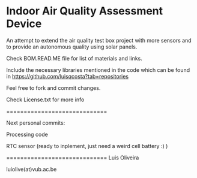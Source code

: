 Indoor Air Quality Assessment Device
=============================

An attempt to extend the air quality test box project with more sensors and to provide an autonomous quality using solar panels.

Check BOM.READ.ME file for list of materials and links.

Include the necessary libraries mentioned in the code which can be found in https://github.com/luisqcosta?tab=repositories


Feel free to fork and commit changes.

Check License.txt for more info

=============================

Next personal commits: 

Processing code

RTC sensor (ready to inplement, just need a weird cell battery :)  )

=============================
Luis Oliveira

luiolive(at)vub.ac.be
